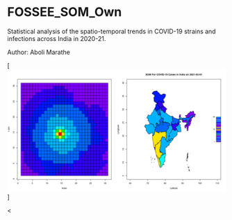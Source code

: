 # FOSSEE_SOM_Own


Statistical analysis of the spatio-temporal trends in COVID-19 strains and infections across India in 2020-21.


Author: Aboli Marathe

[![Strains Animation](som_map_animation.gif)]

<
